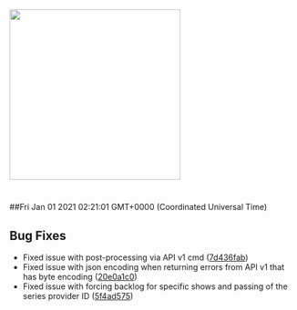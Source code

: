 <img width="300px" src="https://sickrage.ca/img/logo-stacked.png" />

# 

##Fri Jan 01 2021 02:21:01 GMT+0000 (Coordinated Universal Time)


## Bug Fixes
  - Fixed issue with post-processing via API v1 cmd
  ([7d436fab](https://gitlab-ci-token:2BnK88itKmnHV_9uSsHE@git.sickrage.ca/SiCKRAGE/sickrage/commit/7d436fabd5742d185592e1de6c6b05d4cadd6615))
  - Fixed issue with json encoding when returning errors from API v1 that has byte encoding
  ([20e0a1c0](https://gitlab-ci-token:2BnK88itKmnHV_9uSsHE@git.sickrage.ca/SiCKRAGE/sickrage/commit/20e0a1c0e7a561b0bbc611abdbd5695426156a9e))
  - Fixed issue with forcing backlog for specific shows and passing of the series provider ID
  ([5f4ad575](https://gitlab-ci-token:2BnK88itKmnHV_9uSsHE@git.sickrage.ca/SiCKRAGE/sickrage/commit/5f4ad5752d4192d2ddc6bcca70e179fd6c21ebfb))




